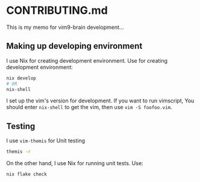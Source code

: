 # CONTRIBUTING.md

This is my memo for vim9-brain development...

## Making up developing environment

I use Nix for creating development environment.
Use for creating development environment:
```bash
nix develop
# OR
nix-shell
```

I set up the vim's version for development. If you want to run vimscript, You should enter `nix-shell` to get the vim, then use `vim -S foofoo.vim`.

## Testing

I use `vim-themis` for Unit testing

```bash
themis -r
```

On the other hand, I use Nix for running unit tests.
Use:
```bash
nix flake check
```
